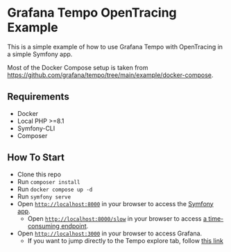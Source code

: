 # Grafana Tempo OpenTracing Example

This is a simple example of how to use Grafana Tempo with OpenTracing in a simple Symfony app.

Most of the Docker Compose setup is taken from <https://github.com/grafana/tempo/tree/main/example/docker-compose>.

## Requirements

* Docker
* Local PHP >=8.1
* Symfony-CLI
* Composer

## How To Start

* Clone this repo
* Run `composer install`
* Run `docker compose up -d`
* Run `symfony serve`
* Open [`http://localhost:8000`](http://localhost:8000) in your browser to access the [Symfony app](./src/Controller/HelloAction.php).
  * Open [`http://localhost:8000/slow`](http://localhost:8000/slow) in your browser to access [a time-consuming endpoint](./src/Controller/SlowAction.php).
* Open [`http://localhost:3000`](http://localhost:3000) in your browser to access Grafana.
  * If you want to jump directly to the Tempo explore tab, follow [this link][tempo-explore]

[tempo-explore]: http://localhost:3000/explore?orgId=1&left=%7B%22datasource%22:%22tempo%22,%22queries%22:%5B%7B%22refId%22:%22A%22,%22datasource%22:%7B%22type%22:%22tempo%22,%22uid%22:%22tempo%22%7D,%22queryType%22:%22nativeSearch%22,%22serviceName%22:%22website%22%7D%5D,%22range%22:%7B%22from%22:%22now-1h%22,%22to%22:%22now%22%7D%7D
